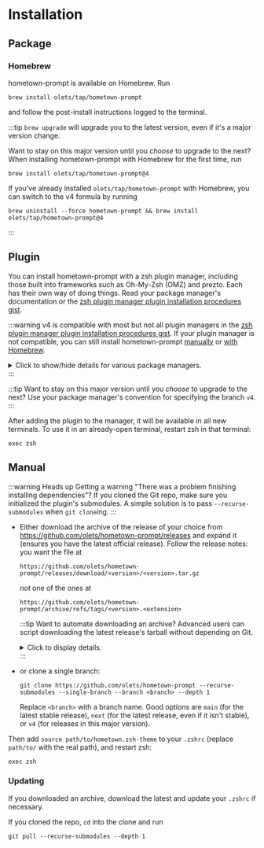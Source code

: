 # Installation

## Package

### Homebrew

hometown-prompt is available on Homebrew. Run

```shell
brew install olets/tap/hometown-prompt
```

and follow the post-install instructions logged to the terminal.

:::tip
`brew upgrade` will upgrade you to the latest version, even if it's a major version change.

Want to stay on this major version until you _choose_ to upgrade to the next? When installing hometown-prompt with Homebrew for the first time, run

```shell
brew install olets/tap/hometown-prompt@4
```

If you've already installed `olets/tap/hometown-prompt` with Homebrew, you can switch to the v4 formula by running

```shell
brew uninstall --force hometown-prompt && brew install olets/tap/hometown-prompt@4
```

:::

## Plugin

You can install hometown-prompt with a zsh plugin manager, including those built into frameworks such as Oh-My-Zsh (OMZ) and prezto. Each has their own way of doing things. Read your package manager's documentation or the [zsh plugin manager plugin installation procedures gist](https://gist.github.com/olets/06009589d7887617e061481e22cf5a4a).

:::warning
v4 is compatible with most but not all plugin managers in the [zsh plugin manager plugin installation procedures gist](https://gist.github.com/olets/06009589d7887617e061481e22cf5a4a). If your plugin manager is not compatible, you can still install hometown-prompt [manually](#manual) or [with Homebrew](#homebrew).

<details><summary>Click to show/hide details for various package managers.</summary>

- **Antigen**: may be incompatible (if you have a working solution, please suggest an edit).

- **zgem**: consider upvoting the [open issue](https://github.com/qoomon/zgem/issues/2) and [open PR](https://github.com/qoomon/zgem/pull/3) which would unlock support.

- **zgen**: specify the `main` branch:

  ```shell
  zgen load olets/hometown-prompt . main
  ```

- **zit**: specify the `main` branch:

  ```shell
  zit-install "https://github.com/olets/hometown-prompt#main" ".hometown-prompt"
  ```

- **zplug** may be incompatible (if you have a working solution, please suggest an edit).

- **zr**: 🆕 compatible as of zr v1.2.0 (December 10, 2024).

  - If you haven't added hometown-prompt to your zr plugins yet, update zr first:

    ```shell
    cargo install zr
    ```

    and then update your `.zshrc`.

  - If you've already added hometown-prompt to your zr plugins in your `.zshrc` and a "problem installing dependencies" message was logged to your terminal: update zr, then delete zr's cached copy of hometown-prompt, and finally restart the shell to have zr install a fresh copy of hometown-prompt.

    ```shell
    cargo install zr
    rm -rf $ABBR_SOURCE_PATH
    exec zsh
    ```

- **zsh4humans**: refer to the [zsh4humans integration](./integrations.md#zsh4humans).

</details>
:::

:::tip
Want to stay on this major version until you _choose_ to upgrade to the next? Use your package manager's convention for specifying the branch `v4`.
:::

After adding the plugin to the manager, it will be available in all new terminals. To use it in an already-open terminal, restart zsh in that terminal:

```shell
exec zsh
```

## Manual

:::warning Heads up
Getting a warning "There was a problem finishing installing dependencies"? If you cloned the Git repo, make sure you initialized the plugin's submodules. A simple solution is to pass `--recurse-submodules` when `git clone`ing.
:::

- Either download the archive of the release of your choice from <https://github.com/olets/hometown-prompt/releases> and expand it (ensures you have the latest official release). Follow the release notes: you want the file at

  ```
  https://github.com/olets/hometown-prompt/releases/download/<version>/<version>.tar.gz
  ```

  _not_ one of the ones at

  ```
  https://github.com/olets/hometown-prompt/archive/refs/tags/<version>.<extension>
  ```

  :::tip Want to automate downloading an archive?
  Advanced users can script downloading the latest release's tarball without depending on Git.

  <details>
  <summary>Click to display details.</summary>

  One way is to use the GitHub REST API to find the latest release's associated tag, and then download the associated release's same-named asset. Learn more in GitHub's ["Get the latest release" REST API docs](https://docs.github.com/en/rest/releases/releases?apiVersion=2022-11-28#get-the-latest-release).

  ```json
  // JSON response

  {
    // ...
    "tag_name": // …
    // ...
  }
  ```

  The URL pattern for the correct tarball to download is:

  ```
  https://github.com/olets/hometown-prompt/releases/download/<latest release's tag name>/<latest release's tag name>.tar.gz
  ```

  </details>
  :::

- or clone a single branch:

  ```shell
  git clone https://github.com/olets/hometown-prompt --recurse-submodules --single-branch --branch <branch> --depth 1
  ```

  Replace `<branch>` with a branch name. Good options are `main` (for the latest stable release), `next` (for the latest release, even if it isn't stable), or `v4` (for releases in this major version).

Then add `source path/to/hometown.zsh-theme` to your `.zshrc` (replace `path/to/` with the real path), and restart zsh:

```shell
exec zsh
```

### Updating

If you downloaded an archive, download the latest and update your `.zshrc` if necessary.

If you cloned the repo, `cd` into the clone and run

```shell
git pull --recurse-submodules --depth 1
```
